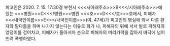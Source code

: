 피고인은 2020. 7. 15. 17:30경 부천시 <<<시아래주소>>>B<<</시아래주소>>>에 있는 <<<병원>>>C<<</병원>>>병원 <<<호>>>D<<</호>>>호에서, 피해자 <<<내국인이름>>>E<<</내국인이름>>>(여, 47세)가 피고인의 병실에 와서 다른 환자와 말다툼을 하며 나가지 않는다는 이유로 화가 나, 피해자의 뒤에 서서 발로 피해자의 엉덩이를 걷어차고, 피해자가 돌아서자 손으로 피해자의 머리카락을 잡아서 바닥에 넘어뜨려 폭행하였다.